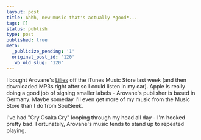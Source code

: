 ```yaml
---
layout: post
title: Ahhh, new music that's actually *good*...
tags: []
status: publish
type: post
published: true
meta:
  _publicize_pending: '1'
  original_post_id: '120'
  _wp_old_slug: '120'
---
```

I bought Arovane's <a href="//phobos.apple.com/WebObjects/MZStore.woa/wa/viewAlbum?playlistId=17508648">Lilies</a> off the iTunes Music Store last week (and then downloaded MP3s right after so I could listen in my car).  Apple is really doing a good job of signing smaller labels - Arovane's publisher is based in Germany.  Maybe someday I'll even get more of my music from the Music Store than I do from SoulSeek.

I've had "Cry Osaka Cry" looping through my head all day - I'm hooked pretty bad.  Fortunately, Arovane's music tends to stand up to repeated playing.
